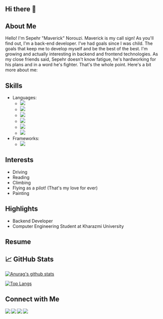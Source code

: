 ## Hi there 👋
## About Me
Hello! I'm Sepehr "Maverick" Norouzi. Maverick is my call sign! As you'll find out, I'm a back-end developer. I've had goals since I was child. The goals that keep me to develop myself and be the best of the best. I'm growing and actually interesting in backend and frontend technologies. As my close friends said, Sepehr doesn't know fatigue, he's hardworking for his plans and in a word he's fighter. That's the whole point. Here's a bit more about me:

## Skills
 - Languages:
    - ![](https://img.shields.io/badge/Python-Expert-yellow)
    - ![](https://img.shields.io/badge/C++-Intermediate-blue)
    - ![](https://img.shields.io/badge/Java-Intermediate-red)
    - ![](https://img.shields.io/badge/HTML-Intermediate-orange)
    - ![](https://img.shields.io/badge/CSS-Intermediate-cyan)
    - ![](https://img.shields.io/badge/JavaScript-Intermediate-yellow)
 - Frameworks:
    - ![](https://img.shields.io/badge/Django-Intermediate-green)
      
## Interests
 - Driving
 - Reading
 - Climbing
 - Flying as a pilot! (That's my love for ever)
 - Painting 

## Highlights
 - Backend Developer
 - Computer Engineering Student at Kharazmi University

## Resume

## 📈 GitHub Stats 

[![Anurag's github stats](https://github-readme-stats.vercel.app/api?username=SepehrNorouzi7)](https://github.com/SepehrNorouzi7)

[![Top Langs](https://github-readme-stats.vercel.app/api/top-langs/?username=yushi1007&layout=compact)](https://github.com/SepehrNorouzi7)

## Connect with Me
<a href="https://t.me/SepehrNorouzi7/"><img align="left" src="https://img.shields.io/badge/Telegram-2CA5E0?style=for-the-badge&logo=telegram&logoColor=white"/></a>
<a href="https://www.linkedin.com/in/sepehrnorouzi7/"><img align="left" src="https://img.shields.io/badge/LinkedIn-0077B5?style=for-the-badge&logo=linkedin&logoColor=white"/></a>
<a href="https://instagram.com/sepehrnorouzi7"><img align="left" src="https://img.shields.io/badge/Instagram-E4405F?style=for-the-badge&logo=instagram&logoColor=white"/></a>
<a href="#"><img align="left" src="https://img.shields.io/badge/Twitter-1DA1F2?style=for-the-badge&logo=twitter&logoColor=white"/></a>
